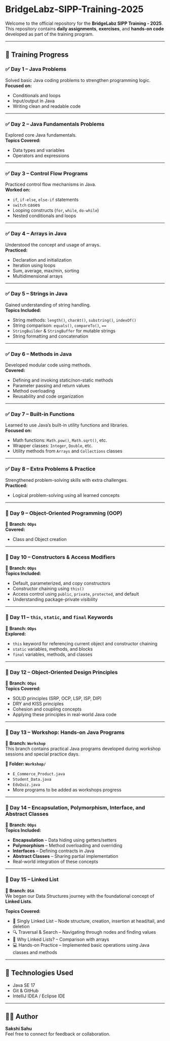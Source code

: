 # BridgeLabz-SIPP-Training-2025

Welcome to the official repository for the **BridgeLabz SIPP Training - 2025**.  
This repository contains **daily assignments**, **exercises**, and **hands-on code** developed as part of the training program.

---

## 📅 Training Progress

### ✅ Day 1 – Java Problems
Solved basic Java coding problems to strengthen programming logic.  
**Focused on:**
- Conditionals and loops  
- Input/output in Java  
- Writing clean and readable code  

---

### ✅ Day 2 – Java Fundamentals Problems
Explored core Java fundamentals.  
**Topics Covered:**
- Data types and variables  
- Operators and expressions  

---

### ✅ Day 3 – Control Flow Programs
Practiced control flow mechanisms in Java.  
**Worked on:**
- `if`, `if-else`, `else-if` statements  
- `switch` cases  
- Looping constructs (`for`, `while`, `do-while`)  
- Nested conditionals and loops  

---

### ✅ Day 4 – Arrays in Java
Understood the concept and usage of arrays.  
**Practiced:**
- Declaration and initialization  
- Iteration using loops  
- Sum, average, max/min, sorting  
- Multidimensional arrays  

---

### ✅ Day 5 – Strings in Java
Gained understanding of string handling.  
**Topics Included:**
- String methods: `length()`, `charAt()`, `substring()`, `indexOf()`  
- String comparison: `equals()`, `compareTo()`, `==`  
- `StringBuilder` & `StringBuffer` for mutable strings  
- String formatting and concatenation  

---

### ✅ Day 6 – Methods in Java
Developed modular code using methods.  
**Covered:**
- Defining and invoking static/non-static methods  
- Parameter passing and return values  
- Method overloading  
- Reusability and code organization  

---

### ✅ Day 7 – Built-in Functions
Learned to use Java’s built-in utility functions and libraries.  
**Focused on:**
- Math functions: `Math.pow()`, `Math.sqrt()`, etc.  
- Wrapper classes: `Integer`, `Double`, etc.  
- Utility methods from `Arrays` and `Collections` classes  

---

### ✅ Day 8 – Extra Problems & Practice
Strengthened problem-solving skills with extra challenges.  
**Practiced:**
- Logical problem-solving using all learned concepts  

---

### 🔄 Day 9 – Object-Oriented Programming (OOP)  
📍 **Branch: `OOps`**  
**Covered:**
- Class and Object creation  

---

### 🔄 Day 10 – Constructors & Access Modifiers  
📍 **Branch: `OOps`**  
**Topics Included:**
- Default, parameterized, and copy constructors  
- Constructor chaining using `this()`  
- Access control using `public`, `private`, `protected`, and default  
- Understanding package-private visibility  

---

### 🔄 Day 11 – `this`, `static`, and `final` Keywords  
📍 **Branch: `OOps`**  
**Explored:**
- `this` keyword for referencing current object and constructor chaining  
- `static` variables, methods, and blocks  
- `final` variables, methods, and classes  

---

### 🔄 Day 12 – Object-Oriented Design Principles  
📍 **Branch: `OOps`**  
**Topics Covered:**
- SOLID principles (SRP, OCP, LSP, ISP, DIP)  
- DRY and KISS principles  
- Cohesion and coupling concepts  
- Applying these principles in real-world Java code  

---

### 🧪 Day 13 – Workshop: Hands-on Java Programs  
📍 **Branch: `Workshop`**  
This branch contains practical Java programs developed during workshop sessions and special practice days.  

**📁 Folder: `Workshop/`**
- `E_Commerce_Product.java`  
- `Student_Data.java`  
- `EduQuiz.java`  
- More programs to be added as workshops progress  

---

### 🔗 Day 14 – Encapsulation, Polymorphism, Interface, and Abstract Classes  
📍 **Branch: `OOps`**  
**Topics Included:**
- **Encapsulation** – Data hiding using getters/setters  
- **Polymorphism** – Method overloading and overriding  
- **Interfaces** – Defining contracts in Java  
- **Abstract Classes** – Sharing partial implementation  
- Real-world integration of these concepts  

---

### 🔗 Day 15 – Linked List  
📍 **Branch: `DSA`**  
We began our Data Structures journey with the foundational concept of **Linked Lists**.

**Topics Covered:**
- 🧱 Singly Linked List – Node structure, creation, insertion at head/tail, and deletion  
- 🔍 Traversal & Search – Navigating through nodes and finding values  
- 🧠 Why Linked Lists? – Comparison with arrays  
- 💻 Hands-on Practice – Implemented basic operations using Java classes and methods  

---

## 📌 Technologies Used
- Java SE 17  
- Git & GitHub  
- IntelliJ IDEA / Eclipse IDE  

---

## 👩‍💻 Author
**Sakshi Sahu**  
Feel free to connect for feedback or collaboration.


